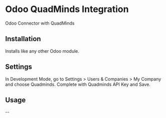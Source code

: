 # Odoo QuadMinds Integration
Odoo Connector with QuadMinds

## Installation
Installs like any other Odoo module.

## Settings
In Development Mode, go to Settings > Users & Companies > My Company and choose Quadminds. Complete with Quadminds API Key and Save.

## Usage
--
